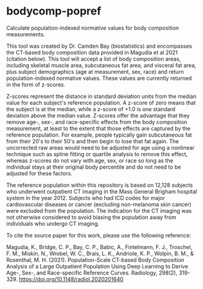 # bodycomp-popref
Calculate population-indexed normative values for body composition measurements. 

This tool was created by Dr. Camden Bay (biostatistics) and encompasses the CT-based body composition data provided in Magudia et al 2021 (citation below). This tool will accept a list of body composition areas, including skeletal muscle area, subcutaneous fat area, and visceral fat area, plus subject demographics (age at measurement, sex, race) and return population-indexed normative values. These values are currently returned in the form of z-scores.  

Z-scores represent the distance in standard deviation units from the median value for each subject's reference population. A z-score of zero means that the subject is at the median, while a z-score of +1.0 is one standard deviation above the median value. Z-scores offer the advantage that they remove age-, sex-, and race-specific effects from the body composition measurement, at least to the extent that those effects are captured by the reference population. For example, people typically gain subcutaneous fat from their 20's to their 50's and then begin to lose that fat again. The uncorrected raw areas would need to be adjusted for age using a nonlinear technique such as spline fitting or quartile analysis to remove this effect, whereas z-scores do not vary with age, sex, or race so long as the individual stays at their original body percentile and do not need to be adjusted for these factors.  

The reference population within this repository is based on 12,128 subjects who underwent outpatient CT imaging in the Mass General Brigham hospital system in the year 2012. Subjects who had ICD codes for major cardiovascular diseases or cancer (excluding non-melanoma skin cancer) were excluded from the population. The indication for the CT imaging was not otherwise considered to avoid biasing the population away from individuals who undergo CT imaging. 

To cite the source paper for this work, please use the following reference:

Magudia, K., Bridge, C. P., Bay, C. P., Babic, A., Fintelmann, F. J., Troschel, F. M., Miskin, N., Wrobel, W. C., Brais, L. K., Andriole, K. P., Wolpin, B. M., & Rosenthal, M. H. (2021). Population-Scale CT-based Body Composition Analysis of a Large Outpatient Population Using Deep Learning to Derive Age-, Sex-, and Race-specific Reference Curves. Radiology, 298(2), 319-329. https://doi.org/10.1148/radiol.2020201640 



